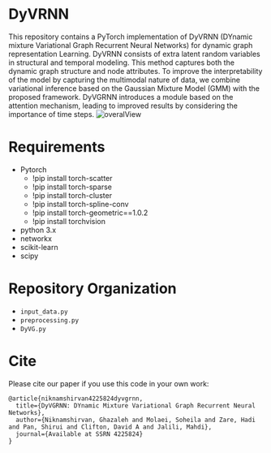 # DyVRNN
This repository contains a PyTorch implementation of DyVRNN (DYnamic mixture Variational Graph Recurrent Neural Networks) for dynamic graph representation Learning. DyVRNN consists of extra latent random variables in structural and temporal modeling. This method captures both the dynamic graph structure and node attributes. To improve the interpretability of the model by capturing the multimodal nature of data, we combine variational inference based on the Gaussian Mixture Model (GMM) with the proposed framework. DyVGRNN introduces a module based on the attention mechanism, leading to improved results by considering the importance of time steps.
![overalView](https://user-images.githubusercontent.com/91316109/210011672-3e782c02-4bcf-47aa-a882-916eaf79502d.jpg)

# Requirements
- Pytorch
  - !pip install torch-scatter
  - !pip install torch-sparse
  - !pip install torch-cluster
  - !pip install torch-spline-conv 
  - !pip install torch-geometric==1.0.2
  - !pip install torchvision
- python 3.x
- networkx
- scikit-learn
- scipy
# Repository Organization
- ``` input_data.py ```
- ``` preprocessing.py ```
- ``` DyVG.py ```
# Cite
Please cite our paper if you use this code in your own work:
```
@article{niknamshirvan4225824dyvgrnn,
  title={DyVGRNN: DYnamic Mixture Variational Graph Recurrent Neural Networks},
  author={Niknamshirvan, Ghazaleh and Molaei, Soheila and Zare, Hadi and Pan, Shirui and Clifton, David A and Jalili, Mahdi},
  journal={Available at SSRN 4225824}
}
```
